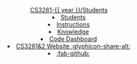 <header>
<navbar placement="top" type="primary">
  <a slot="brand" href="{{ baseUrl }}/index.html" title="Home" class="navbar-brand">CS3281-{{ year }}/Students</a>

  <li>
    <a href="{{ baseUrl }}/index.html" class="nav-link">Students</a>
  </li>
  <li>
    <a href="{{ baseUrl }}/instructions.html" class="nav-link">Instructions</a>
  </li>
  <!-- li>
    <a href="{{ baseUrl }}/students/talksSchedule.html" class="nav-link">Lightning Talks</a>
  </li -->
  <li>
    <a href="{{ baseUrl }}/students/knowledge.html" class="nav-link">Knowledge</a>
  </li>
  <!-- li>
    <a href="{{ baseUrl }}/students/observations.html" class="nav-link">Observations</a>
  </li -->
  <li>
    <a href="https://nus-cs3281.github.io/2020-dashboard/#search=&sort=groupTitle&sortWithin=title&timeframe=commit&mergegroup=false&groupSelect=groupByAuthors&breakdown=false" class="nav-link">Code Dashboard</a>
  </li>
    <li>
    <a href="https://nus-cs3281.github.io/website/" class="nav-link">CS3281&2 Website <md>:glyphicon-share-alt:</md></a>
  </li>
  <li slot="right">
    <a href="https://github.com/nus-cs3281/{{ year }}" class="nav-link"><md>:fab-github:</md></a>
  </li>
</navbar>
</header>

